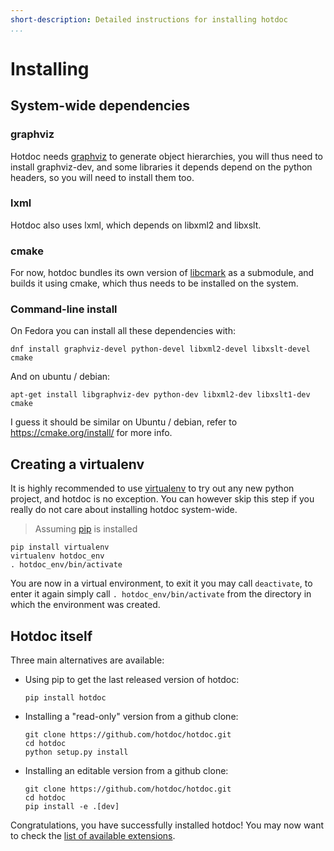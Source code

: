 ```yaml
---
short-description: Detailed instructions for installing hotdoc
...
```


# Installing

## System-wide dependencies

### graphviz

Hotdoc needs [graphviz](http://www.graphviz.org/) to generate object hierarchies, you will thus need to install graphviz-dev, and some libraries it depends depend on the python headers, so you will need to install them too.

### lxml

Hotdoc also uses lxml, which depends on libxml2 and libxslt.

### cmake

For now, hotdoc bundles its own version of [libcmark](https://github.com/jgm/cmark) as a submodule, and builds it using cmake, which thus needs to be installed on the system.

### Command-line install

On Fedora you can install all these dependencies with:

```
dnf install graphviz-devel python-devel libxml2-devel libxslt-devel cmake
```

And on ubuntu / debian:

```
apt-get install libgraphviz-dev python-dev libxml2-dev libxslt1-dev cmake
```

I guess it should be similar on Ubuntu / debian, refer to <https://cmake.org/install/> for more info.

## Creating a virtualenv

It is highly recommended to use [virtualenv](https://virtualenv.readthedocs.org/en/latest/) to try out any new python project, and hotdoc is no exception. You can however skip this step if you really do not
care about installing hotdoc system-wide.

> Assuming [pip](https://pip.pypa.io/en/stable/) is installed

```
pip install virtualenv
virtualenv hotdoc_env
. hotdoc_env/bin/activate
```

You are now in a virtual environment, to exit it you may call `deactivate`, to enter it again simply call `. hotdoc_env/bin/activate` from the directory in which the environment was created.

## Hotdoc itself

Three main alternatives are available:

* Using pip to get the last released version of hotdoc:
  ```
  pip install hotdoc
  ```

* Installing a "read-only" version from a github clone:
  ```
  git clone https://github.com/hotdoc/hotdoc.git
  cd hotdoc
  python setup.py install
  ```

* Installing an editable version from a github clone:
  ```
  git clone https://github.com/hotdoc/hotdoc.git
  cd hotdoc
  pip install -e .[dev]
  ```

Congratulations, you have successfully installed hotdoc! You may now want to check the [list of available extensions](https://github.com/hotdoc).

